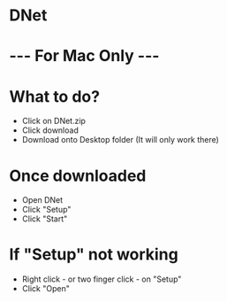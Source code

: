 # DNet
# --- For Mac Only ---
# What to do?
- Click on DNet.zip
- Click download
- Download onto Desktop folder (It will only work there)

# Once downloaded
- Open DNet
- Click "Setup"
- Click "Start"

# If "Setup" not working
- Right click - or two finger click - on "Setup"
- Click "Open"
